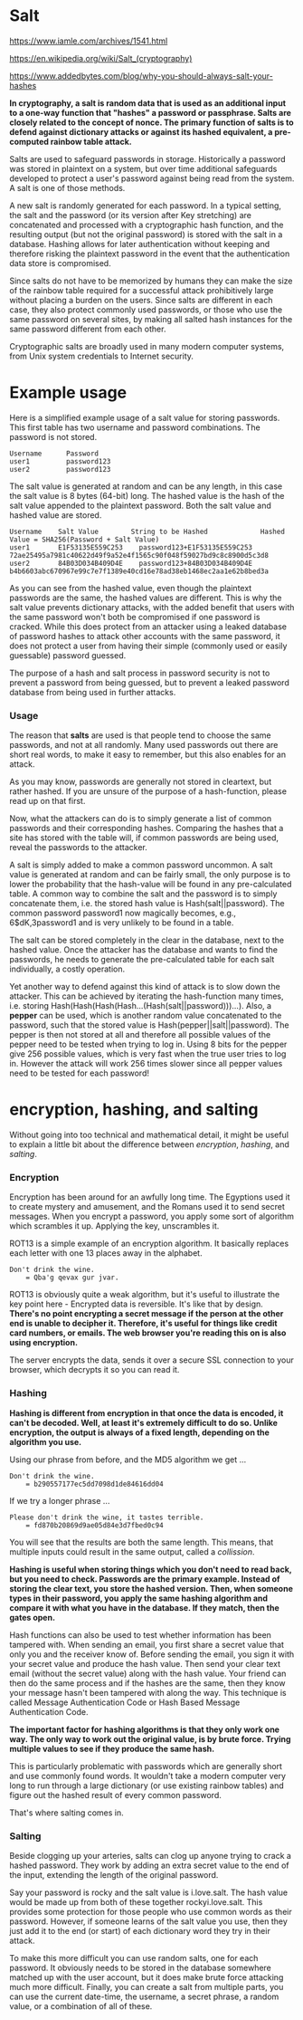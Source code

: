 # Salt 

https://www.iamle.com/archives/1541.html  

https://en.wikipedia.org/wiki/Salt_(cryptography)  

https://www.addedbytes.com/blog/why-you-should-always-salt-your-hashes  

__In cryptography, a salt is random data that is used as an additional input to a one-way function that "hashes" a password or passphrase. Salts are closely related to the concept of nonce. The primary function of salts is to defend against dictionary attacks or against its hashed equivalent, a pre-computed rainbow table attack.__

Salts are used to safeguard passwords in storage. Historically a password was stored in plaintext on a system, but over time additional safeguards developed to protect a user's password against being read from the system. A salt is one of those methods.

A new salt is randomly generated for each password. In a typical setting, the salt and the password (or its version after Key stretching) are concatenated and processed with a cryptographic hash function, and the resulting output (but not the original password) is stored with the salt in a database. Hashing allows for later authentication without keeping and therefore risking the plaintext password in the event that the authentication data store is compromised.

Since salts do not have to be memorized by humans they can make the size of the rainbow table required for a successful attack prohibitively large without placing a burden on the users. Since salts are different in each case, they also protect commonly used passwords, or those who use the same password on several sites, by making all salted hash instances for the same password different from each other.

Cryptographic salts are broadly used in many modern computer systems, from Unix system credentials to Internet security.

# Example usage

Here is a simplified example usage of a salt value for storing passwords. This first table has two username and password combinations. The password is not stored.

```
Username	  Password
user1	      password123
user2	      password123
```

The salt value is generated at random and can be any length, in this case the salt value is 8 bytes (64-bit) long. The hashed value is the hash of the salt value appended to the plaintext password. Both the salt value and hashed value are stored.

```
Username	Salt Value	      String to be Hashed	          Hashed Value = SHA256(Password + Salt Value)
user1	    E1F53135E559C253	password123+E1F53135E559C253	72ae25495a7981c40622d49f9a52e4f1565c90f048f59027bd9c8c8900d5c3d8
user2	    84B03D034B409D4E	password123+84B03D034B409D4E	b4b6603abc670967e99c7e7f1389e40cd16e78ad38eb1468ec2aa1e62b8bed3a
```

As you can see from the hashed value, even though the plaintext passwords are the same, the hashed values are different. This is why the salt value prevents dictionary attacks, with the added benefit that users with the same password won't both be compromised if one password is cracked. While this does protect from an attacker using a leaked database of password hashes to attack other accounts with the same password, it does not protect a user from having their simple (commonly used or easily guessable) password guessed.

The purpose of a hash and salt process in password security is not to prevent a password from being guessed, but to prevent a leaked password database from being used in further attacks.


### Usage

The reason that __salts__ are used is that people tend to choose the same passwords, and not at all randomly. Many used passwords out there are short real words, to make it easy to remember, but this also enables for an attack.

As you may know, passwords are generally not stored in cleartext, but rather hashed. If you are unsure of the purpose of a hash-function, please read up on that first.

Now, what the attackers can do is to simply generate a list of common passwords and their corresponding hashes. Comparing the hashes that a site has stored with the table will, if common passwords are being used, reveal the passwords to the attacker.

A salt is simply added to make a common password uncommon. A salt value is generated at random and can be fairly small, the only purpose is to lower the probability that the hash-value will be found in any pre-calculated table. A common way to combine the salt and the password is to simply concatenate them, i.e. the stored hash value is Hash(salt||password). The common password password1 now magically becomes, e.g., 6$dK,3password1 and is very unlikely to be found in a table.

The salt can be stored completely in the clear in the database, next to the hashed value. Once the attacker has the database and wants to find the passwords, he needs to generate the pre-calculated table for each salt individually, a costly operation.

Yet another way to defend against this kind of attack is to slow down the attacker. This can be achieved by iterating the hash-function many times, i.e. storing Hash(Hash(Hash(Hash…(Hash(salt||password)))…). Also, a __pepper__ can be used, which is another random value concatenated to the password, such that the stored value is Hash(pepper||salt||password). The pepper is then not stored at all and therefore all possible values of the pepper need to be tested when trying to log in. Using 8 bits for the pepper give 256 possible values, which is very fast when the true user tries to log in. However the attack will work 256 times slower since all pepper values need to be tested for each password!

# encryption, hashing, and salting

Without going into too technical and mathematical detail, it might be useful to explain a little bit about the difference between _encryption_, _hashing_, and _salting_.

### Encryption

Encryption has been around for an awfully long time. The Egyptions used it to create mystery and amusement, and the Romans used it to send secret messages. When you encrypt a password, you apply some sort of algorithm which scrambles it up. Applying the key, unscrambles it.

ROT13 is a simple example of an encryption algorithm. It basically replaces each letter with one 13 places away in the alphabet.

```
Don't drink the wine. 
    = Qba'g qevax gur jvar.
```

ROT13 is obviously quite a weak algorithm, but it's useful to illustrate the key point here - Encrypted data is reversible. It's like that by design. __There's no point encrypting a secret message if the person at the other end is unable to decipher it. Therefore, it's useful for things like credit card numbers, or emails. The web browser you're reading this on is also using encryption.__

The server encrypts the data, sends it over a secure SSL connection to your browser, which decrypts it so you can read it.

### Hashing

__Hashing is different from encryption in that once the data is encoded, it can't be decoded. Well, at least it's extremely difficult to do so. Unlike encryption, the output is always of a fixed length, depending on the algorithm you use.__

Using our phrase from before, and the MD5 algorithm we get ...

```
Don't drink the wine. 
    = b290557177ec5dd7098d1de84616dd04
```

If we try a longer phrase ...

```
Please don't drink the wine, it tastes terrible. 
    = fd870b20869d9ae05d84e3d7fbed0c94
```

You will see that the results are both the same length. This means, that multiple inputs could result in the same output, called a _collission_.

__Hashing is useful when storing things which you don't need to read back, but you need to check. Passwords are the primary example. Instead of storing the clear text, you store the hashed version. Then, when someone types in their password, you apply the same hashing algorithm and compare it with what you have in the database. If they match, then the gates open.__

Hash functions can also be used to test whether information has been tampered with. When sending an email, you first share a secret value that only you and the receiver know of. Before sending the email, you sign it with your secret value and produce the hash value. Then send your clear text email (without the secret value) along with the hash value. Your friend can then do the same process and if the hashes are the same, then they know your message hasn't been tampered with along the way. This technique is called Message Authentication Code or Hash Based Message Authentication Code.

__The important factor for hashing algorithms is that they only work one way. The only way to work out the original value, is by brute force. Trying multiple values to see if they produce the same hash.__

This is particularly problematic with passwords which are generally short and use commonly found words. It wouldn't take a modern computer very long to run through a large dictionary (or use existing rainbow tables) and figure out the hashed result of every common password.

That's where salting comes in.

### Salting
Beside clogging up your arteries, salts can clog up anyone trying to crack a hashed password. They work by adding an extra secret value to the end of the input, extending the length of the original password.

Say your password is rocky and the salt value is i.love.salt. The hash value would be made up from both of these together rockyi.love.salt. This provides some protection for those people who use common words as their password. However, if someone learns of the salt value you use, then they just add it to the end (or start) of each dictionary word they try in their attack.

To make this more difficult you can use random salts, one for each password. It obviously needs to be stored in the database somewhere matched up with the user account, but it does make brute force attacking much more difficult. Finally, you can create a salt from multiple parts, you can use the current date-time, the username, a secret phrase, a random value, or a combination of all of these.

